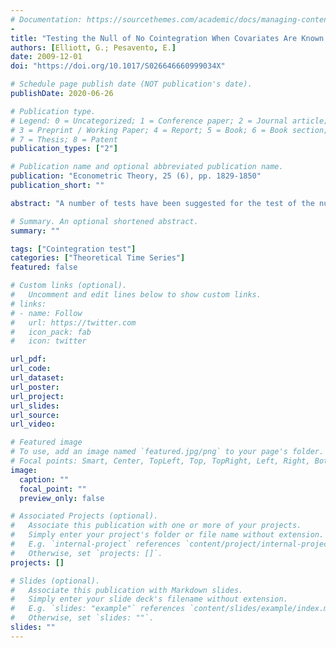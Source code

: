 ```yaml
---
# Documentation: https://sourcethemes.com/academic/docs/managing-content/
-
title: "Testing the Null of No Cointegration When Covariates Are Known to Have a Unit Root"
authors: [Elliott, G.; Pesavento, E.]
date: 2009-12-01
doi: "https://doi.org/10.1017/S026646660999034X"

# Schedule page publish date (NOT publication's date).
publishDate: 2020-06-26

# Publication type.
# Legend: 0 = Uncategorized; 1 = Conference paper; 2 = Journal article;
# 3 = Preprint / Working Paper; 4 = Report; 5 = Book; 6 = Book section;
# 7 = Thesis; 8 = Patent
publication_types: ["2"]

# Publication name and optional abbreviated publication name.
publication: "Econometric Theory, 25 (6), pp. 1829-1850"
publication_short: ""

abstract: "A number of tests have been suggested for the test of the null of no cointegration. Under this null, correlations are spurious in the sense of Granger and Newbold (1974) and Phillips (1986). We examine a set of models local to the null of no cointegration and derive tests with optimality properties in order to examine the efficiency of available tests. We find that, for a sufficiently tight weighting over potential cointegrating vectors, commonly employed full system tests have power that can, in some situations, be quite far from the power bounds for the models examined."

# Summary. An optional shortened abstract.
summary: ""

tags: ["Cointegration test"]
categories: ["Theoretical Time Series"]
featured: false

# Custom links (optional).
#   Uncomment and edit lines below to show custom links.
# links:
# - name: Follow
#   url: https://twitter.com
#   icon_pack: fab
#   icon: twitter

url_pdf: 
url_code:
url_dataset:
url_poster:
url_project:
url_slides:
url_source:
url_video:

# Featured image
# To use, add an image named `featured.jpg/png` to your page's folder. 
# Focal points: Smart, Center, TopLeft, Top, TopRight, Left, Right, BottomLeft, Bottom, BottomRight.
image:
  caption: ""
  focal_point: ""
  preview_only: false

# Associated Projects (optional).
#   Associate this publication with one or more of your projects.
#   Simply enter your project's folder or file name without extension.
#   E.g. `internal-project` references `content/project/internal-project/index.md`.
#   Otherwise, set `projects: []`.
projects: []

# Slides (optional).
#   Associate this publication with Markdown slides.
#   Simply enter your slide deck's filename without extension.
#   E.g. `slides: "example"` references `content/slides/example/index.md`.
#   Otherwise, set `slides: ""`.
slides: ""
---
```

